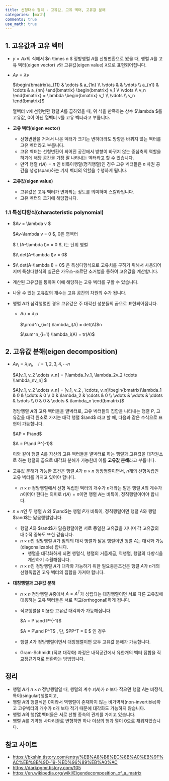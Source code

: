 ```yaml
---
title: 선형대수 정리 - 고유값, 고유 벡터, 고유값 분해
categories: [math]
comments: true
use_math: true
---
```




## 1. 고유값과 고유 벡터

- $y = Ax$의 식에서 $n \times n $​​​ 정방행렬 $A$​​​를 선형변환으로 봤을 때, 행렬 $A$​​​를 고유 벡터(eigen vector) $v$​​​와 고유값(eigen value) $\lambda$​​​으로 표현되어집니다.

- $Av = \lambda v$​

  $\begin{bmatrix}a_{11}  & \cdots & a_{1n} \\ \vdots & & \vdots \\ a_{n1} & \cdots & a_{nn} \end{bmatrix} \begin{bmatrix} v_1 \\ \vdots \\ v_n \end{bmatrix} = \lambda \begin{bmatrix} v_1 \\ \vdots \\ v_n \end{bmatrix}$​

  열벡터 $v$​에 선형변환 행렬 $A$​를 곱하였을 때, 위 식을 만족하는 상수 $\lambda $​를 고유값, 0이 아닌 열벡터 $v$​를 고유 벡터라고 부릅니다.

- **고유 벡터(eigen vector)**

  - 선형변환을 거쳐서 나온 벡터가 크기는 변하더라도 방향은 바뀌지 않는 벡터를 고유 벡터라고 부릅니다.
  - 고유 벡터는 선형변환이 되어진 공간에서 방향이 바뀌지 않는 중심축의 역할을 하기에 해당 공간을 가장 잘 나타내는 벡터라고 할 수 있습니다.
  - 만약 행렬 $r(A) = n$​​ 인 비특이행렬(정칙행렬)인 경우 고유 벡터들은 $n$ 차원 공간을 생성(span)하는 기저 벡터의 역할을 수행하게 됩니다.

- **고유값(eigen value)**

  - 고유값은 고유 벡터가 변화되는 정도를 의미하며 스칼라입니다.
  - 고유 벡터의 크기에 해당합니다.



### 1.1 특성다항식(characteristic polynomial)

- $Av = \lambda v  $​

  $Av-\lambda v = 0 $​,           $0$은 영벡터

  $ \\ (A-\lambda I)v = 0 $,       $I$​는 단위 행렬

  $\\ det(A-\lambda I)v = 0$​

- $\\ det(A-\lambda I) = 0$​​​​ 은 특성다항식으로 고유치를 구하기 위해서 사용되어지며 특성다항식의 실근은 가우스-조르단 소거법을 통하여 고유값을 계산합니다.

- 계산된 고유값을 통하여 이에 해당하는 고유 벡터를 구할 수 있습니다.

- 나올 수 있는 고유값의 개수는 고유 공간의 차원의 수가 됩니다.

- 행렬 $A$​​가 삼각행렬인 경우 고유값은 주 대각선 성분들의 곱으로 표현되어집니다.

  - $Au = \lambda_i u$

    $\prod^n_{i=1} \lambda_i(A) = det(A)$​n

    $\sum^n_{i=1} \lambda_i(A) = tr(A)$​



## 2. 고유값 분해(eigen decomposition)

- $Av_i = \lambda_i v_i ,\quad i = 1, 2, 3, 4, \cdots n$

  $A[v_1, v_2 \cdots v_n] = [\lambda_1v_1, \lambda_2v_2 \cdots \lambda_nv_n] $​​

  $A[v_1, v_2 \cdots v_n] = [v_1, v_2 , \cdots, v_n]\begin{bmatrix}\lambda_1 & 0 & \cdots & 0 \\ 0 & \lambda_2 & \cdots & 0 \\ \vdots & \vdots & \ddots & \vdots \\ 0 & 0 & \cdots & \lambda_n \end{bmatrix}$​​

  정방행렬 $A$​​의 고유 벡터들을 열벡터로, 고유 벡터들의 집합을 나타내는 행렬 $P$​​​, 고유값을 대각 원소로 가지는 대각 행렬 $\and$​​​ 라고 할 때, 다음과 같은 수식으로 표현이 가능합니다.

  $AP = P\and$​

  $A = P\and P^{-1}$​

  이와 같이 행렬 $A$​​를 자신의 고유 벡터들을 열벡터로 하는 행렬과 고유값을 대각원소로 하는 행렬의 곱으로 대각화 분해가 가능한데 이를 **고유값 분해**라고 부릅니다. 

- 고유값 분해가 가능한 조건은 행렬 $A$​가 $n \times n$​ 정방행렬이면서, $n$​개의 선형독립인 고유 벡터를 가지고 있어야 합니다.

  -  $n \times n$ 정방행렬에서 선형 독립인 벡터의 개수가 $n$개라는 말은 행렬 $A$의 계수가 $n$이어야 한다는 의미로 $r(A) = n$이면 행렬 $A$​​는 비특이, 정칙행렬이어야 합니다.

- $n \times n$인 두 행렬 $A$ 와 $\and$는 행렬 $P$​가 비특이, 정칙행렬이면 행렬 $A$와 행렬 $\and$는 닮음행렬입니다.

  - 행렬 $A$와 $\and$가 닮음행렬이면 서로 동일한 고유값을 지니며 각 고유값의 대수적 중복도 또한 같습니다.
  - $n \times n$인 정방행렬 $A$가 임의의 대각 행렬과 닮음 행렬이면 행렬 $A$​​는 대각화 가능(diagonalizable) 합니다.
    - 행렬을 대각화하게 되면 행렬식, 행렬의 거듭제곱, 역행렬, 행렬의 다항식을 계산하기 수월해집니다.
  - $n \times n$인 정방행렬 $A$가 대각화 가능하기 위한 필요충분조건은 행렬 $A$가 $n$​개의 선형독립인 고유 벡터의 집합을 가져야 합니다.

- **대칭행렬과 고유값 분해**

  - $n \times n$​​ 정방행렬 $A$​​중에서 $A = A^T$​​가 성립되는 대칭행렬이면 서로 다른 고유값에 대응하는 고유 벡터들은 서로 직교(orthogonal)하게 됩니다.

  - 직교행렬을 이용한 고유값 대각화가 가능해집니다.

    $A = P \and P^{-1}$​ ​​

    $A = P\and P^T$ , 단, $PP^T = E $​ 인 경우

  - 행렬 $A$​​가 정방행렬이면서 대칭행렬이면 모두 고유값 분해가 가능합니다.

  - Gram-Schmidt (직교 대각화) 과정은 내적공간에서 유한개의 벡터 집합을 직교정규기저로 변환하는 방법입니다.



## 정리

- 행렬 $A$가 $n \times n$ 정방행렬일 때, 행렬의 계수 $r(A)$가 $n$​ 보다 작으면 행렬 $A$는 비정칙, 특이(singular)행렬이고,
- 행렬 $A$의 행렬식은 0이라서 역행렬이 존재하지 않는 비가역적(non-invertible)하고 고유벡터의 개수가 $n$개 보다 적기 때문에 대각화도 가능하지 않습니다.
- 행렬 $A$의 행(열)벡터들은 서로 선형 종속의 관계를 가지고 있습니다.
- 행렬 $A$를 기약행 사다리꼴로 변형하면 하나 이상의 행과 열이 0으로 채워져있습니다.



## 참고 사이트

- https://bkshin.tistory.com/entry/%EB%A8%B8%EC%8B%A0%EB%9F%AC%EB%8B%9D-19-%ED%96%89%EB%A0%AC
- https://darkpgmr.tistory.com/105
- https://en.wikipedia.org/wiki/Eigendecomposition_of_a_matrix





